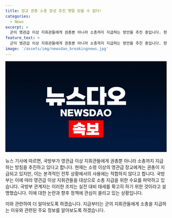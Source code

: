 ```yaml
---
title: 장교 권총 소총 장성 추진 옛말 믿을 수 없다!
categories:
  - News
excerpt: >
  군이 영관급 이상 지휘관들에게 권총뿐 아니라 소총까지 지급하는 방안을 추진 중입니다. 현재는 소총을 대상으로 한 수요조사를 진행 중이며, 소총은 본격적 전투 상황에서 활용 가능한 무기로 평가받고 있습니다. 이는 실전 대비 태세를 강화하기 위한 조치로, 군 내부에서 큰 주목을 받고 있습니다.
feature_text: >
  군이 영관급 이상 지휘관들에게 권총뿐 아니라 소총까지 지급하는 방안을 추진 중입니다. 현재는 소총을 대상으로 한 수요조사를 진행 중이며, 소총은 본격적 전투 상황에서 활용 가능한 무기로 평가받고 있습니다. 이는 실전 대비 태세를 강화하기 위한 조치로, 군 내부에서 큰 주목을 받고 있습니다.
image: '/assets/img/newsdao_breakingnews.jpg'
---
```


<p><img src="/assets/img/newsdao_breakingnews.jpg" alt="implanttips 속보" /></p>

<p>뉴스 기사에 따르면, 국방부가 영관급 이상 지휘관들에게 권총뿐 아니라 소총까지 지급하는 방침을 추진하고 있다고 합니다. 현재는 소령 이상의 영관급 장교에게는 권총이 지급되고 있지만, 이는 본격적인 전투 상황에서의 사용에는 적합하지 않다고 합니다. 국방부는 이에 따라 영관급 이상 지휘관들을 대상으로 소총 지급을 위한 수요를 파악하고 있습니다. 국방부 관계자는 이러한 조치는 실전 대비 태세를 확고히 하기 위한 것이라고 설명했습니다. 이에 대한 논란과 향후 정책에 관심이 쏠리고 있는 상황입니다.</p>

<p>이와 관련하여 더 알아보도록 하겠습니다. 지금부터는 군의 지휘관들에게 소총을 지급하는 이유와 관련된 주요 정보를 알아보도록 하겠습니다.</p>

